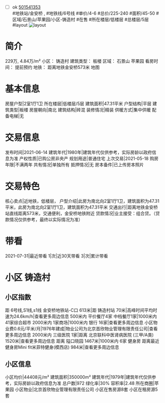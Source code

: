 - [ ] ok [501541353](https://bj.5i5j.com/ershoufang/501541353.html)  
 #地铁站/金安桥 ,  #地铁线/6号线
#单价/4-6 #总价/225-240 #面积/45-50   #区域/石景山/苹果园/小区-铸造村 #在售 #所在楼层/低楼层 #总楼层/5层 #layout 
![layout](http://image2a.5i5j.com/bdir/layout/b2352f2277d04ffc9b3dcd8ad6c9d709.jpg_P5.jpg) 
# 简介 
 229万,  4.84万/m² 
小区： 铸造村
建筑类型： 板楼
区域： 石景山 苹果园
看房时间： 提前预约
地铁： 距离地铁金安桥573米 地图
# 基本信息 
 房屋户型|2室1厅1卫
所在楼层|低楼层/5层
建筑面积|47.31平米
户型结构|平层
建筑类型|板楼
房屋朝向|南北
建筑结构|砖混
装修情况|精装
供暖方式|集中供暖
配备电梯|无
# 交易信息 
 发布时间|2021-06-14
建筑年代|1980年|建筑年代仅供参考，实际房龄以政府信息为准
产权性质|已购公房非央产
规划用途|普通住宅
上次交易|2021-05-18
购房年限|不满两年
共有情况|单独所有
抵押情况|无
房本备件|已上传房本照片
# 交易特色 
 核心卖点|近地铁，低楼层，
户型介绍|此房为南北向2室1厅1卫，建筑面积为47.31平米，此房为南北向2室1厅1卫，建筑面积为47.31平米
交通出行|距离地铁金安桥站直线距离573米，交通便利，金安桥地铁附近
贷款情况|业主接受：组合贷。（贷款情况仅供参考，最终以实际情况为准）
# 带看 
 2021-07-31|最近带看	 1|次|近30天带看	 3|次|累计带看
# 小区 铸造村
## 小区指数 
 距 6号线,S1线,s1线 金安桥地铁站-C口 613米|距 铸造村站 70米|高峰时间平均时速为24.6km/h|查看更多周边信息
500米内 平价餐厅4家
中档餐厅1家|1000米内 41家综合超市
2000米内 1家商场|1000米内 银行 16家|查看更多周边信息
小区物业费0.6元/平米/月|1976年建成|物业公司为北京首欣物业管理有限责任公司|查看更多周边信息
2000米内 三级医院 1家|距离 北京联科中医肾病医院 (三甲/A类) 1520米|查看更多周边信息
距离 隘口晓园 1467米|1000米内 6家 健身房
距离最近健身房Mini fit米菲特健身(模西店) 984米|查看更多周边信息
## 小区信息 
 小区均价|44408元/m²
建筑面积|350000m²
建筑年代|1979年|建筑年代仅供参考，实际房龄以政府信息为准
总户数|972
绿化率|30%
容积率|2.48
所在商圈|苹果园
小区物业|北京首欣物业管理有限责任公司
小区在售房源8套
小区在租房源5套
